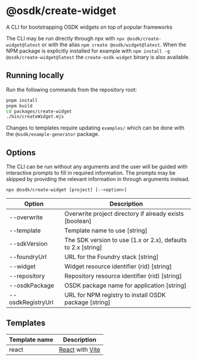 # @osdk/create-widget

A CLI for bootstrapping OSDK widgets on top of popular frameworks

The CLI may be run directly through npx with `npx @osdk/create-widget@latest` or with the alias `npm create @osdk/widget@latest`. When the NPM package is explicitly installed for example with `npm install -g @osdk/create-widget@latest` the `create-osdk-widget` binary is also available.

## Running locally

Run the following commands from the repository root:

```sh
pnpm install
pnpm build
cd packages/create-widget
./bin/createWidget.mjs
```

Changes to templates require updating `examples/` which can be done with the `@osdk/example-generator` package.

## Options

The CLI can be run without any arguments and the user will be guided with interactive prompts to fill in required information. The prompts may be skipped by providing the relevant information in through arguments instead.

```
npx @osdk/create-widget [project] [--<option>]
```

| Option            | Description                                                   |
| ----------------- | ------------------------------------------------------------- |
| --overwrite       | Overwrite project directory if already exists [boolean]       |
| --template        | Template name to use [string]                                 |
| --sdkVersion      | The SDK version to use (1.x or 2.x), defaults to 2.x [string] |
| --foundryUrl      | URL for the Foundry stack [string]                            |
| --widget          | Widget resource identifier (rid) [string]                     |
| --repository      | Repository resource identifier (rid) [string]                 |
| --osdkPackage     | OSDK package name for application [string]                    |
| --osdkRegistryUrl | URL for NPM registry to install OSDK package [string]         |

## Templates

| Template name | Description                                                                |
| ------------- | -------------------------------------------------------------------------- |
| react         | [React](https://react.dev/) with [Vite](https://vitejs.dev/guide/why.html) |
